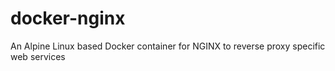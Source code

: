 # docker-nginx
An Alpine Linux based Docker container for NGINX to reverse proxy specific web services
